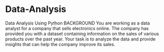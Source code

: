 # Data-Analysis
Data Analysis  Using Python BACKGROUND You are working as a data analyst for a company that sells electronics  online. The company has provided you with a dataset containing  information on the sales of various products over the past year. Your  task is to analyze the data and provide insights that can help the  company improve its sales.
